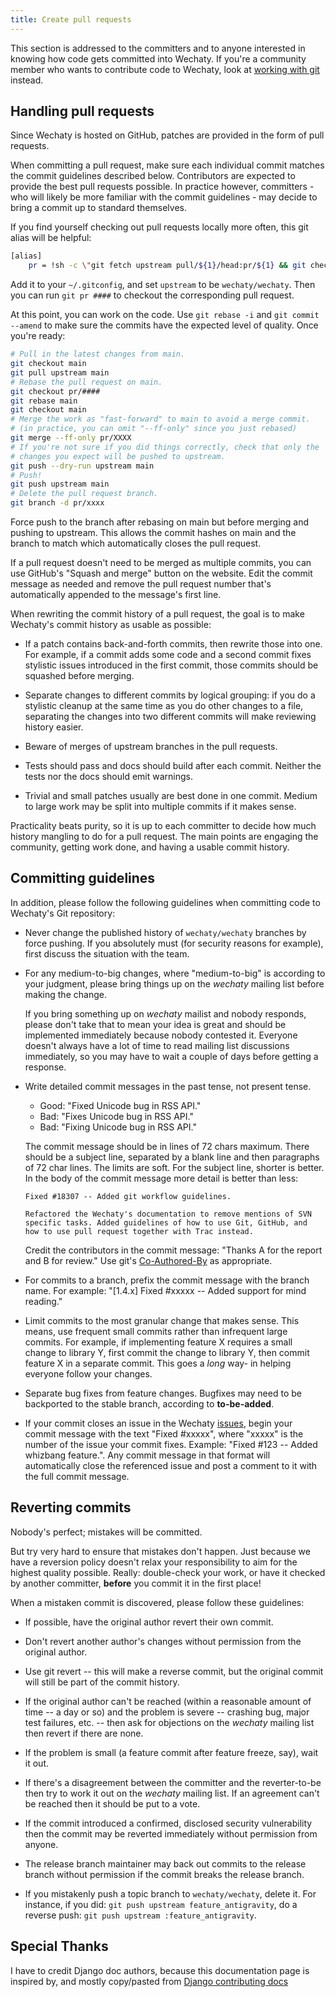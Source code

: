 ```yaml
---
title: Create pull requests
---
```


This section is addressed to the committers and to anyone interested in knowing
how code gets committed into Wechaty. If you're a community member who wants to
contribute code to Wechaty, look at [working with git](git.md) instead.

## Handling pull requests

Since Wechaty is hosted on GitHub, patches are provided in the form of pull
requests.

When committing a pull request, make sure each individual commit matches the
commit guidelines described below. Contributors are expected to provide the
best pull requests possible. In practice however, committers - who will likely
be more familiar with the commit guidelines - may decide to bring a commit up
to standard themselves.

If you find yourself checking out pull requests locally more often, this git
alias will be helpful:

```sh
[alias]
    pr = !sh -c \"git fetch upstream pull/${1}/head:pr/${1} && git checkout pr/${1}\"
```

Add it to your `~/.gitconfig`, and set `upstream` to be `wechaty/wechaty`.
Then you can run `git pr ####` to checkout the corresponding pull request.

At this point, you can work on the code. Use `git rebase -i` and `git commit --amend` to make sure the commits have the expected level of quality.
Once you're ready:

```sh
# Pull in the latest changes from main.
git checkout main
git pull upstream main
# Rebase the pull request on main.
git checkout pr/####
git rebase main
git checkout main
# Merge the work as "fast-forward" to main to avoid a merge commit.
# (in practice, you can omit "--ff-only" since you just rebased)
git merge --ff-only pr/XXXX
# If you're not sure if you did things correctly, check that only the
# changes you expect will be pushed to upstream.
git push --dry-run upstream main
# Push!
git push upstream main
# Delete the pull request branch.
git branch -d pr/xxxx
```

Force push to the branch after rebasing on main but before merging and pushing
to upstream. This allows the commit hashes on main and the branch to match
which automatically closes the pull request.

If a pull request doesn't need to be merged as multiple commits, you can use
GitHub's "Squash and merge" button on the website. Edit the commit message as
needed and remove
the pull request number that's automatically appended to the message's first
line.

When rewriting the commit history of a pull request, the goal is to make
Wechaty's commit history as usable as possible:

- If a patch contains back-and-forth commits, then rewrite those into one.
  For example, if a commit adds some code and a second commit fixes stylistic
  issues introduced in the first commit, those commits should be squashed
  before merging.

- Separate changes to different commits by logical grouping: if you do a
  stylistic cleanup at the same time as you do other changes to a file,
  separating the changes into two different commits will make reviewing
  history easier.

- Beware of merges of upstream branches in the pull requests.

- Tests should pass and docs should build after each commit. Neither the
  tests nor the docs should emit warnings.

- Trivial and small patches usually are best done in one commit. Medium to
  large work may be split into multiple commits if it makes sense.

Practicality beats purity, so it is up to each committer to decide how much
history mangling to do for a pull request. The main points are engaging the
community, getting work done, and having a usable commit history.

## Committing guidelines

In addition, please follow the following guidelines when committing code to
Wechaty's Git repository:

- Never change the published history of `wechaty/wechaty` branches by force
  pushing. If you absolutely must (for security reasons for example), first
  discuss the situation with the team.

- For any medium-to-big changes, where "medium-to-big" is according to
  your judgment, please bring things up on the _wechaty_
  mailing list before making the change.

  If you bring something up on _wechaty_ mailist and nobody responds,
  please don't take that to mean your idea is great and should be
  implemented immediately because nobody contested it. Everyone doesn't always
  have a lot of time to read mailing list discussions immediately, so you may
  have to wait a couple of days before getting a response.

- Write detailed commit messages in the past tense, not present tense.

  - Good: "Fixed Unicode bug in RSS API."
  - Bad: "Fixes Unicode bug in RSS API."
  - Bad: "Fixing Unicode bug in RSS API."

  The commit message should be in lines of 72 chars maximum. There should be
  a subject line, separated by a blank line and then paragraphs of 72 char
  lines. The limits are soft. For the subject line, shorter is better. In the
  body of the commit message more detail is better than less:

  ```text
  Fixed #18307 -- Added git workflow guidelines.

  Refactored the Wechaty's documentation to remove mentions of SVN
  specific tasks. Added guidelines of how to use Git, GitHub, and
  how to use pull request together with Trac instead.
  ```

  Credit the contributors in the commit message: "Thanks A for the report and B
  for review." Use git's [Co-Authored-By][co-authored-by] as appropriate.

  [co-authored-by]: https://help.github.com/articles/creating-a-commit-with-multiple-authors/

- For commits to a branch, prefix the commit message with the branch name.
  For example: "[1.4.x] Fixed #xxxxx -- Added support for mind reading."

- Limit commits to the most granular change that makes sense. This means,
  use frequent small commits rather than infrequent large commits. For
  example, if implementing feature X requires a small change to library Y,
  first commit the change to library Y, then commit feature X in a separate
  commit. This goes a _long_ way- in helping everyone follow your changes.

- Separate bug fixes from feature changes. Bugfixes may need to be backported
  to the stable branch, according to **to-be-added**.

- If your commit closes an issue in the Wechaty [issues](https://github.com/wechaty/wechaty/issues),
  begin your commit message with the text "Fixed #xxxxx", where "xxxxx" is the
  number of the issue your commit fixes. Example: "Fixed #123 -- Added
  whizbang feature.". Any commit message in that format will automatically
  close the referenced issue and post a comment
  to it with the full commit message.

## Reverting commits

Nobody's perfect; mistakes will be committed.

But try very hard to ensure that mistakes don't happen. Just because we have a
reversion policy doesn't relax your responsibility to aim for the highest
quality possible. Really: double-check your work, or have it checked by
another committer, **before** you commit it in the first place!

When a mistaken commit is discovered, please follow these guidelines:

- If possible, have the original author revert their own commit.

- Don't revert another author's changes without permission from the
  original author.

- Use git revert -- this will make a reverse commit, but the original
  commit will still be part of the commit history.

- If the original author can't be reached (within a reasonable amount
  of time -- a day or so) and the problem is severe -- crashing bug,
  major test failures, etc. -- then ask for objections on the
  _wechaty_ mailing list then revert if there are none.

- If the problem is small (a feature commit after feature freeze,
  say), wait it out.

- If there's a disagreement between the committer and the
  reverter-to-be then try to work it out on the _wechaty_
  mailing list. If an agreement can't be reached then it should
  be put to a vote.

- If the commit introduced a confirmed, disclosed security
  vulnerability then the commit may be reverted immediately without
  permission from anyone.

- The release branch maintainer may back out commits to the release
  branch without permission if the commit breaks the release branch.

- If you mistakenly push a topic branch to `wechaty/wechaty`, delete it.
  For instance, if you did: `git push upstream feature_antigravity`,
  do a reverse push: `git push upstream :feature_antigravity`.

## Special Thanks

I have to credit Django doc authors, because this documentation page is inspired by, and mostly copy/pasted from [Django contributing docs](https://github.com/django/django/blob/main/docs/internals/contributing/committing-code.txt)
